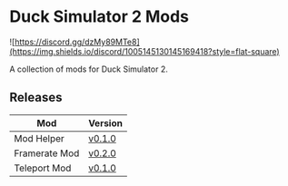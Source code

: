 # Duck Simulator 2 Mods
![https://discord.gg/dzMy89MTe8](https://img.shields.io/discord/1005145130145169418?style=flat-square)

A collection of mods for Duck Simulator 2.

## Releases

Mod | Version
--- | ---
Mod Helper | [v0.1.0](https://github.com/ERmilburn02/Duck-Sim-2-Mods/releases/tag/Mod-Helper-v0.1.0)
Framerate Mod | [v0.2.0](https://github.com/ERmilburn02/Duck-Sim-2-Mods/releases/tag/Framerate-Mod-v0.2.0)
Teleport Mod | [v0.1.0](https://github.com/ERmilburn02/Duck-Sim-2-Mods/releases/tag/Teleport-Mod-v0.1.0)